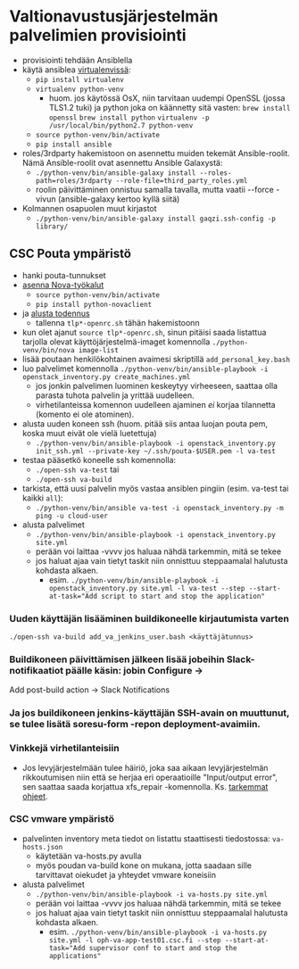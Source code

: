 Valtionavustusjärjestelmän palvelimien provisiointi
===================================================

* provisiointi tehdään Ansiblella
* käytä ansiblea [virtualenvissä](http://docs.python-guide.org/en/latest/dev/virtualenvs/):
  - `pip install virtualenv`
  - `virtualenv python-venv`
    * huom. jos käytössä OsX, niin tarvitaan uudempi OpenSSL (jossa TLS1.2 tuki) ja python joka on käännetty sitä vasten:
      `brew install openssl`
      `brew install python`
      `virtualenv -p /usr/local/bin/python2.7 python-venv`
  - `source python-venv/bin/activate`
  - `pip install ansible`
* roles/3rdparty hakemistoon on asennettu muiden tekemät Ansible-roolit. Nämä Ansible-roolit ovat asennettu Ansible Galaxystä:
  - `./python-venv/bin/ansible-galaxy install --roles-path=roles/3rdparty --role-file=third_party_roles.yml`
  - roolin päivittäminen onnistuu samalla tavalla, mutta vaatii --force -vivun (ansible-galaxy kertoo kyllä siitä)
* Kolmannen osapuolen muut kirjastot
  - `./python-venv/bin/ansible-galaxy install gaqzi.ssh-config -p library/`

## CSC Pouta ympäristö

* hanki pouta-tunnukset
* [asenna Nova-työkalut](https://research.csc.fi/pouta-install-client)
  - `source python-venv/bin/activate`
  - `pip install python-novaclient`
* ja [alusta todennus](https://research.csc.fi/pouta-credentials)
  - tallenna `tlp*-openrc.sh` tähän hakemistoonn
* kun olet ajanut `source tlp*-openrc.sh`, sinun pitäisi saada listattua tarjolla olevat käyttöjärjestelmä-imaget komennolla `./python-venv/bin/nova image-list`
* lisää poutaan henkilökohtainen avaimesi skriptillä `add_personal_key.bash`
* luo palvelimet komennolla `./python-venv/bin/ansible-playbook -i openstack_inventory.py create_machines.yml`
  - jos jonkin palvelimen luominen keskeytyy virheeseen, saattaa olla parasta tuhota palvelin ja yrittää uudelleen.
  - virhetilanteissa komennon uudelleen ajaminen _ei_ korjaa tilannetta (komento ei ole atominen).
* alusta uuden koneen ssh (huom. pitää siis antaa luojan pouta pem, koska muut eivät ole vielä luetettuja)
  - `./python-venv/bin/ansible-playbook -i openstack_inventory.py init_ssh.yml --private-key ~/.ssh/pouta-$USER.pem -l va-test`
* testaa pääsetkö koneelle ssh komennolla:
  - `./open-ssh va-test` tai
  - `./open-ssh va-build`
* tarkista, että uusi palvelin myös vastaa ansiblen pingiin (esim. va-test tai kaikki `all`):
  - `./python-venv/bin/ansible va-test -i openstack_inventory.py -m ping -u cloud-user`
* alusta palvelimet
  - `./python-venv/bin/ansible-playbook -i openstack_inventory.py site.yml`
  - perään voi laittaa -vvvv jos haluaa nähdä tarkemmin, mitä se tekee
  - jos haluat ajaa vain tietyt taskit niin onnisttuu steppaamalal halutusta kohdasta alkaen.
    * esim. `./python-venv/bin/ansible-playbook -i openstack_inventory.py site.yml -l va-test --step --start-at-task="Add script to start and stop the application"`

### Uuden käyttäjän lisääminen buildikoneelle kirjautumista varten
`./open-ssh va-build add_va_jenkins_user.bash <käyttäjätunnus>`
### Buildikoneen päivittämisen jälkeen lisää jobeihin Slack-notifikaatiot päälle käsin: jobin Configure ->
  Add post-build action -> Slack Notifications
### Ja jos buildikoneen jenkins-käyttäjän SSH-avain on muuttunut, se tulee lisätä soresu-form -repon deployment-avaimiin.

### Vinkkejä virhetilanteisiin

* Jos levyjärjestelmään tulee häiriö, joka saa aikaan levyjärjestelmän rikkoutumisen niin että se herjaa eri
  operaatioille "Input/output error", sen saattaa saada korjattua xfs_repair \-komennolla. Ks.
  [tarkemmat ohjeet](disk_io_error_repair.md).

### CSC vmware ympäristö

* palvelinten inventory meta tiedot on listattu staattisesti tiedostossa: `va-hosts.json`
  - käytetään va-hosts.py avulla
  - myös poudan va-build kone on mukana, jotta saadaan sille tarvittavat oiekudet ja yhteydet vmware koneisiin
* alusta palvelimet
  - `./python-venv/bin/ansible-playbook -i va-hosts.py site.yml`
  - perään voi laittaa -vvvv jos haluaa nähdä tarkemmin, mitä se tekee
  - jos haluat ajaa vain tietyt taskit niin onnisttuu steppaamalal halutusta kohdasta alkaen.
    * esim. `./python-venv/bin/ansible-playbook -i va-hosts.py site.yml -l oph-va-app-test01.csc.fi --step --start-at-task="Add supervisor conf to start and stop the applications"`
